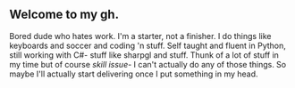 ## **Welcome to my gh.**

Bored dude who hates work. I'm a starter, not a finisher. I do things like keyboards and soccer and coding 'n stuff. Self taught and fluent in Python, still working with C#- stuff like sharpgl and stuff. Thunk of a lot of stuff in my time but of course *skill issue*- I can't actually do any of those things.
So maybe I'll actually start delivering once I put something in my head.
